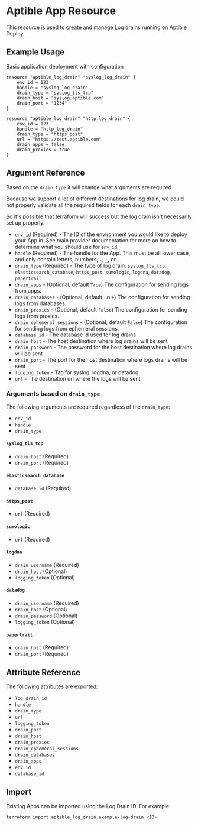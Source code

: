 # Aptible App Resource

This resource is used to create and manage
[Log drains](https://deploy-docs.aptible.com/docs/log-drains)
running on Aptible Deploy.

## Example Usage

Basic application deployment with configuration

```hcl
resource "aptible_log_drain" "syslog_log_drain" {
    env_id = 123
    handle = "syslog_log_drain"
    drain_type = "syslog_tls_tcp"
    drain_host = "syslog.aptible.com"
    drain_port = "1234"
}
```

```hcl
resource "aptible_log_drain" "http_log_drain" {
    env_id = 123
    handle = "http_log_drain"
    drain_type = "https_post"
    url = "https://test.aptible.com"
    drain_apps = false
    drain_proxies = true
}
```

## Argument Reference

Based on the `drain_type` it will change what arguments are required.

Because we support a lot of different destinations for log drain, we could not
properly validate all the required fields for each `drain_type`.

So it's possible that terraform will success but the log drain isn't
necessarily set up properly.

- `env_id` (Required) - The ID of the environment you would like to deploy your
  App in. See main provider documentation for more on how to determine what
  you should use for `env_id`.
- `handle` (Required) - The handle for the App. This must be all lower case, and
  only contain letters, numbers, `-`, `_`, or `.`
- `drain_type` (Required) - The type of log drain: `syslog_tls_tcp`,
  `elasticsearch_database`, `https_post`, `sumologic`, `logdna`, `datadog`,
  `papertrail`
- `drain_apps` - (Optional, default `True`) The configuration for sending logs from apps.
- `drain_databases` - (Optional, default `True`) The configuration for sending logs from databases.
- `drain_proxies` - (Optional, default `False`) The configuration for sending
  logs from proxies.
- `drain_ephemeral_sessions` - (Optional, default `False`) The configuration for sending logs from ephemeral sessions.
- `database_id` - The database id used for log drains
- `drain_host` - The host destination where log drains will be sent
- `drain_password` - The password for the host destination where log drains
  will be sent
- `drain_port` - The port for the host destination where logs drains will be
  sent
- `logging_token` - Tag for syslog, logdna, or datadog
- `url` - The destination url where the logs will be sent

### Arguments based on `drain_type`

The following arguments are required regardless of the `drain_type`:

- `env_id`
- `handle`
- `drain_type`

#### `syslog_tls_tcp`

- `drain_host` (Required)
- `drain_port` (Required)

#### `elasticsearch_database`

- `database_id` (Required)

#### `https_post`

- `url` (Required)

#### `sumologic`

- `url` (Required)

#### `logdna`

- `drain_username` (Required)
- `drain_host` (Optional)
- `logging_token` (Optional)

#### `datadog`

- `drain_username` (Required)
- `drain_host` (Optional)
- `drain_password` (Optional)
- `logging_token` (Optional)

#### `papertrail`

- `drain_host` (Required)
- `drain_port` (Required)

## Attribute Reference

The following attributes are exported:

- `log_drain_id`
- `handle`
- `drain_type`
- `url`
- `logging_token`
- `drain_port`
- `drain_host`
- `drain_proxies`
- `drain_ephemeral_sessions`
- `drain_databases`
- `drain_apps`
- `env_id`
- `database_id`

## Import

Existing Apps can be imported using the Log Drain ID. For example:

```bash
terraform import aptible_log_drain.example-log-drain <ID>
```
